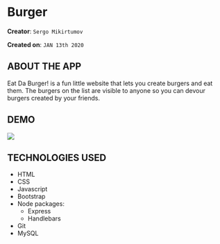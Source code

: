 # Burger

**Creator**: `Sergo Mikirtumov`

**Created on**: `JAN 13th 2020`

## ABOUT THE APP
Eat Da Burger! is a fun little website that lets you create burgers and eat them. The burgers on the list are visible to anyone so you can devour burgers created by your friends. 

## DEMO

![](demo.gif)

## TECHNOLOGIES USED
* HTML
* CSS
* Javascript
* Bootstrap
* Node packages:
    * Express
    * Handlebars
* Git
* MySQL